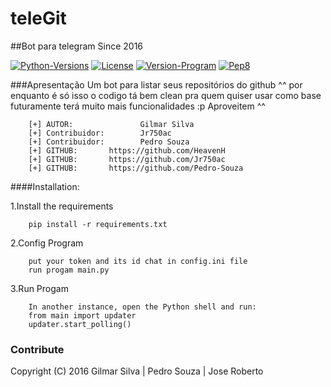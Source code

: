 # teleGit
##Bot para telegram Since 2016

[![Python-Versions](https://img.shields.io/badge/python-2.6%2C%202.7%2C%203.3%2C%203.4%2C%203.5-blue.svg)](https://www.python.org/)
[![License](https://img.shields.io/badge/license-LGPLv3-33CCFF.svg)](https://www.gnu.org/licenses/lgpl-3.0.html)
[![Version-Program](https://img.shields.io/badge/version-1.0-orange.svg)](https://github.com/HeavenH/teleGit/releases)
[![Pep8](https://img.shields.io/badge/style-pep8-FF0000.svg)](https://www.python.org/dev/peps/pep-0008/)

###Apresentação
    Um bot para listar seus repositórios do github ^^ por enquanto é só isso o codigo tá bem clean 
    pra quem quiser usar como base futuramente terá muito mais funcionalidades :p
    Aproveitem ^^

```
    [+] AUTOR:               Gilmar Silva
    [+] Contribuidor:        Jr750ac
    [+] Contribuidor:        Pedro Souza
    [+] GITHUB:       https://github.com/HeavenH
    [+] GITHUB:       https://github.com/Jr750ac
    [+] GITHUB:       https://github.com/Pedro-Souza
```

####Installation:

1.Install the requirements

```
    pip install -r requirements.txt
```

2.Config Program
```
    put your token and its id chat in config.ini file
    run progam main.py
```
3.Run Progam
```
    In another instance, open the Python shell and run:
    from main import updater
    updater.start_polling()
```

### Contribute
Copyright (C) 2016 Gilmar Silva | Pedro Souza | Jose Roberto
